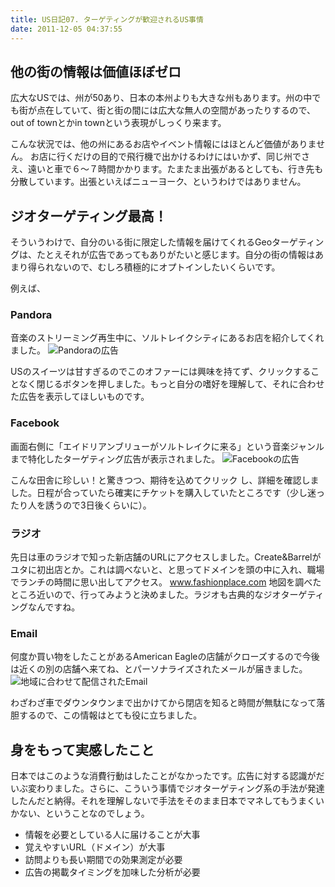 ```yaml
---
title: US日記07. ターゲティングが歓迎されるUS事情
date: 2011-12-05 04:37:55
---
```

## 他の街の情報は価値ほぼゼロ
広大なUSでは、州が50あり、日本の本州よりも大きな州もあります。州の中でも街が点在していて、街と街の間には広大な無人の空間があったりするので、out of townとかin townという表現がしっくり来ます。

こんな状況では、他の州にあるお店やイベント情報にはほとんど価値がありません。
お店に行くだけの目的で飛行機で出かけるわけにはいかず、同じ州でさえ、遠いと車で６～７時間かかります。たまたま出張があるとしても、行き先も分散しています。出張といえばニューヨーク、というわけではありません。

## ジオターゲティング最高！
そういうわけで、自分のいる街に限定した情報を届けてくれるGeoターゲティングは、たとえそれが広告であってもありがたいと感じます。自分の街の情報はあまり得られないので、むしろ積極的にオプトインしたいくらいです。

例えば、

### Pandora
音楽のストリーミング再生中に、ソルトレイクシティにあるお店を紹介してくれました。
<img src="//res.cloudinary.com/mak00s/image/upload/f_auto/v1509665485/pandora-ad_rojrja.png" alt="Pandoraの広告" />

USのスイーツは甘すぎるのでこのオファーには興味を持てず、クリックすることなく閉じるボタンを押しました。もっと自分の嗜好を理解して、それに合わせた広告を表示してほしいものです。

### Facebook
画面右側に「エイドリアンブリューがソルトレイクに来る」という音楽ジャンルまで特化したターゲティング広告が表示されました。
<img src="//res.cloudinary.com/mak00s/image/upload/f_auto/v1510459400/fb-ad-adrian-brew_nfm3f4.png" alt="Facebookの広告" />

こんな田舎に珍しい！と驚きつつ、期待を込めてクリック し、詳細を確認しました。日程が合っていたら確実にチケットを購入していたところです（少し迷ったり人を誘うので3日後くらいに）。

### ラジオ
先日は車のラジオで知った新店舗のURLにアクセスしました。Create&amp;Barrelがユタに初出店とか。これは調べないと、と思ってドメインを頭の中に入れ、職場でランチの時間に思い出してアクセス。
www.fashionplace.com
地図を調べたところ近いので、行ってみようと決めました。ラジオも古典的なジオターゲティングなんですね。

### Email
何度か買い物をしたことがあるAmerican Eagleの店舗がクローズするので今後は近くの別の店舗へ来てね、とパーソナライズされたメールが届きました。
<img sizes="320px" src="//res.cloudinary.com/mak00s/image/upload/f_auto/v1510459791/2012-01-23-AE-Email.png" alt="地域に合わせて配信されたEmail" />

わざわざ車でダウンタウンまで出かけてから閉店を知ると時間が無駄になって落胆するので、この情報はとても役に立ちました。

## 身をもって実感したこと
日本ではこのような消費行動はしたことがなかったです。広告に対する認識がだいぶ変わりました。さらに、こういう事情でジオターゲティング系の手法が発達したんだと納得。それを理解しないで手法をそのまま日本でマネしてもうまくいかない、ということなのでしょう。

* 情報を必要としている人に届けることが大事
* 覚えやすいURL（ドメイン）が大事
* 訪問よりも長い期間での効果測定が必要
* 広告の掲載タイミングを加味した分析が必要